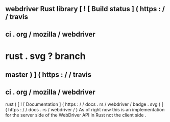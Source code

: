 #
webdriver
Rust
library
[
!
[
Build
status
]
(
https
:
/
/
travis
-
ci
.
org
/
mozilla
/
webdriver
-
rust
.
svg
?
branch
=
master
)
]
(
https
:
/
/
travis
-
ci
.
org
/
mozilla
/
webdriver
-
rust
)
[
!
[
Documentation
]
(
https
:
/
/
docs
.
rs
/
webdriver
/
badge
.
svg
)
]
(
https
:
/
/
docs
.
rs
/
webdriver
/
)
As
of
right
now
this
is
an
implementation
for
the
server
side
of
the
WebDriver
API
in
Rust
not
the
client
side
.
